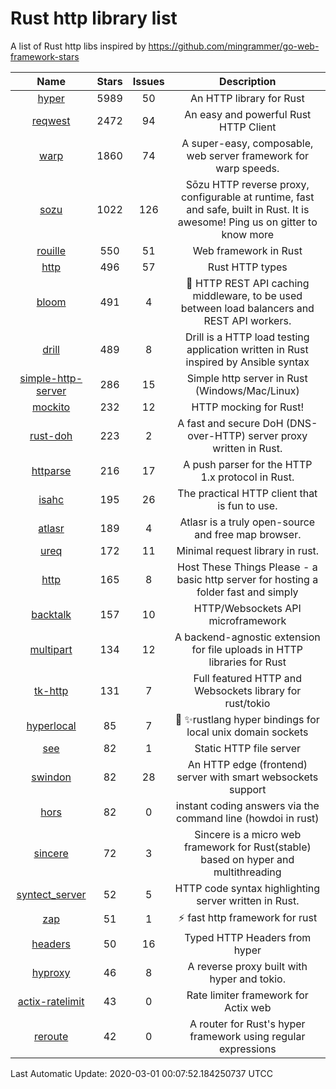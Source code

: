 # Rust http library list

A list of Rust http libs inspired by https://github.com/mingrammer/go-web-framework-stars


|Name|Stars|Issues|Description|
|:--:|:---:|:--:|:----:|
|[hyper](https://github.com/hyperium/hyper)|5989|50|An HTTP library for Rust|
|[reqwest](https://github.com/seanmonstar/reqwest)|2472|94|An easy and powerful Rust HTTP Client|
|[warp](https://github.com/seanmonstar/warp)|1860|74|A super-easy, composable, web server framework for warp speeds.|
|[sozu](https://github.com/sozu-proxy/sozu)|1022|126|Sōzu HTTP reverse proxy, configurable at runtime, fast and safe, built in Rust. It is awesome! Ping us on gitter to know more|
|[rouille](https://github.com/tomaka/rouille)|550|51|Web framework in Rust|
|[http](https://github.com/hyperium/http)|496|57|Rust HTTP types|
|[bloom](https://github.com/valeriansaliou/bloom)|491|4|:cherry_blossom: HTTP REST API caching middleware, to be used between load balancers and REST API workers.|
|[drill](https://github.com/fcsonline/drill)|489|8|Drill is a HTTP load testing application written in Rust  inspired by Ansible syntax|
|[simple-http-server](https://github.com/TheWaWaR/simple-http-server)|286|15|Simple http server in Rust (Windows/Mac/Linux)|
|[mockito](https://github.com/lipanski/mockito)|232|12|HTTP mocking for Rust!|
|[rust-doh](https://github.com/jedisct1/rust-doh)|223|2|A fast and secure DoH (DNS-over-HTTP) server proxy written in Rust.|
|[httparse](https://github.com/seanmonstar/httparse)|216|17|A push parser for the HTTP 1.x protocol in Rust.|
|[isahc](https://github.com/sagebind/isahc)|195|26|The practical HTTP client that is fun to use.|
|[atlasr](https://github.com/atlasr-org/atlasr)|189|4|Atlasr is a truly open-source and free map browser.|
|[ureq](https://github.com/algesten/ureq)|172|11|Minimal request library in rust.|
|[http](https://github.com/thecoshman/http)|165|8|Host These Things Please - a basic http server for hosting a folder fast and simply|
|[backtalk](https://github.com/lord/backtalk)|157|10|HTTP/Websockets API microframework|
|[multipart](https://github.com/abonander/multipart)|134|12|A backend-agnostic extension for file uploads in HTTP libraries for Rust|
|[tk-http](https://github.com/swindon-rs/tk-http)|131|7|Full featured HTTP and Websockets library for rust/tokio|
|[hyperlocal](https://github.com/softprops/hyperlocal)|85|7|🔌 ✨rustlang hyper bindings for local unix domain sockets|
|[see](https://github.com/wyhaya/see)|82|1|Static HTTP file server|
|[swindon](https://github.com/swindon-rs/swindon)|82|28|An HTTP edge (frontend) server with smart websockets support|
|[hors](https://github.com/WindSoilder/hors)|82|0|instant coding answers via the command line (howdoi in rust)|
|[sincere](https://github.com/danclive/sincere)|72|3|Sincere is a micro web framework for Rust(stable) based on hyper and multithreading|
|[syntect_server](https://github.com/sourcegraph/syntect_server)|52|5|HTTP code syntax highlighting server written in Rust.|
|[zap](https://github.com/oltdaniel/zap)|51|1|:zap: fast http framework for rust|
|[headers](https://github.com/hyperium/headers)|50|16|Typed HTTP Headers from hyper|
|[hyproxy](https://github.com/moosingin3space/hyproxy)|46|8|A reverse proxy built with hyper and tokio.|
|[actix-ratelimit](https://github.com/TerminalWitchcraft/actix-ratelimit)|43|0|Rate limiter framework for Actix web|
|[reroute](https://github.com/gsquire/reroute)|42|0|A router for Rust's hyper framework using regular expressions|

Last Automatic Update: 2020-03-01 00:07:52.184250737 UTCC